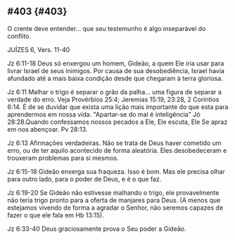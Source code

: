## #403 {#403}

O crente deve entender... que seu testemunho é algo inseparável do conflito.

JUÍZES 6, Vers. 11-40

Jz 6:11-18 Deus só enxergou um homem, Gideão, a quem Ele iria usar para livrar Israel de seus inimigos. Por causa de sua desobediência, Israel havia afundado até a mais baixa condição desde que chegaram à terra gloriosa.

Jz 6:11 Malhar o trigo é separar o grão da palha... uma figura de separar a verdade do erro. Veja Provérbios 25:4; Jeremias 15:19, 23:28, 2 Coríntios 6:14\. É de se duvidar que exista uma lição mais importante do que esta para aprendermos em nossa vida. &quot;Apartar-se do mal é inteligência&quot; Jó 28:28.Quando confessamos nossos pecados a Ele, Ele escuta, Ele Se apraz em nos abençoar. Pv 28:13.

Jz 6:13 Afirmações verdadeiras. Não se trata de Deus haver cometido um erro, ou de ter aquilo acontecido de forma aleatória. Eles desobedeceram e trouxeram problemas para si mesmos.

Jz 6:15-18 Gideão enxerga sua fraqueza. Isso é bom. Mas ele precisa olhar para outro lado, para o poder de Deus, e é o que faz.

Jz 6:19-20 Se Gideão não estivesse malhando o trigo, ele provavelmente não teria trigo pronto para a oferta de manjares para Deus. (A menos que estejamos vivendo de forma a agradar o Senhor, não seremos capazes de fazer o que ele fala em Hb 13:15).

Jz 6:33-40 Deus graciosamente prova o Seu poder a Gideão.